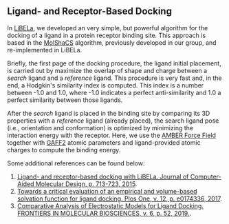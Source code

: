 ## Ligand- and Receptor-Based Docking ##

In [LiBELa](libela.md), we developed an very simple, but powerful algorithm for the docking of a ligand in a protein receptor binding site. This approach is based in the [MolShaCS](https://linkinghub.elsevier.com/retrieve/pii/S0223-5234(12)00682-4) algorithm, previously developed in our group, and re-implemented in LiBELa.

Briefly, the first page of the docking procedure, the ligand initial placement, is carried out by maximize the overlap of shape and charge between a *search* ligand and a *reference* ligand. This procedure is very fast and, in the end, a Hodgkin's similarity index is computed. This index is a number between -1.0 and 1.0, where -1.0 indicates a perfect anti-similarity and 1.0 a perfect similarity between those ligands.

After the *search* ligand is placed in the binding site by comparing its 3D properties with a *reference* ligand (already placed), the search ligand pose (i.e., orientation and conformation) is optimized by minimizing the interaction energy with the receptor. Here, we use the [AMBER Force Field](http://ambermd.org/AmberModels.php) together with [GAFF2](http://ambermd.org/antechamber/gaff.html) atomic parameters and ligand-provided atomic charges to compute the binding energy.

Some additional references can be found below:
1.  [Ligand- and receptor-based docking with LiBELa. Journal of Computer-Aided Molecular Design, p. 713-723, 2015](http://dx.doi.org/10.1007/s10822-015-9856-1).
2. [Towards a critical evaluation of an empirical and volume-based solvation function for ligand docking. Plos One, v. 12, p. e0174336, 2017](http://dx.doi.org/10.1371/journal.pone.0174336).
3. [Comparative Analysis of Electrostatic Models for Ligand Docking. FRONTIERS IN MOLECULAR BIOSCIENCES, v. 6, p. 52, 2019.](http://dx.doi.org/10.3389/fmolb.2019.00052).
